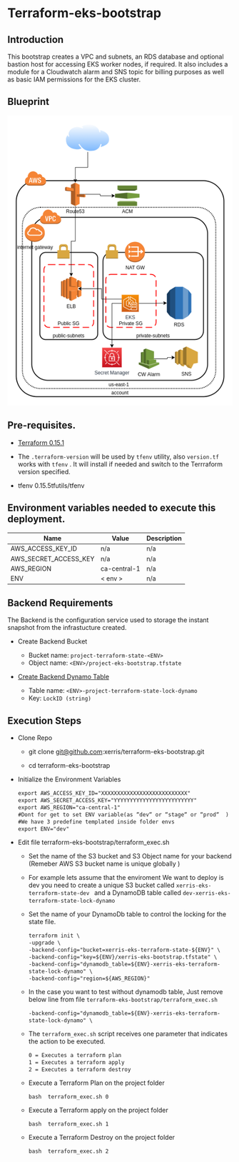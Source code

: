 # Terraform-eks-bootstrap

## Introduction
This bootstrap creates a VPC and subnets, an RDS database and optional bastion host for accessing EKS worker nodes, if required. It also includes a module for a Cloudwatch alarm and SNS topic for billing purposes as well as basic IAM permissions for the EKS cluster.

## Blueprint
![Blueprint](eks_diagram.png "blueprint")

## Pre-requisites.
 * [Terraform 0.15.1](https://releases.hashicorp.com/terraform/0.15.1/)
 * The  `.terraform-version` will be used by `tfenv` utility, also  `version.tf` works with `tfenv` . It will install if needed and switch to the Terrraform version specified.

* tfenv  0.15.5tfutils/tfenv

## Environment variables needed to execute this deployment.
| Name | Value | Description |
|------|---------|--------|
|AWS_ACCESS_KEY_ID| n/a | n/a |
|AWS_SECRET_ACCESS_KEY| n/a | n/a |
|AWS_REGION | ca-central-1| n/a |
|ENV|< env >|n/a|

## Backend Requirements
  The Backend is the configuration service used to storage the instant snapshot from the infrastucture created.
* Create Backend Bucket
    * Bucket name: `project-terraform-state-<ENV>`
    * Object name: `<ENV>/project-eks-bootstrap.tfstate`

* [Create Backend Dynamo Table](https://www.terraform.io/docs/language/settings/backends/s3.html#dynamodb-state-locking)
    * Table name: `<ENV>-project-terraform-state-lock-dynamo`
    * Key: `LockID (string)`

## Execution Steps

* Clone Repo

  * git clone git@github.com:xerris/terraform-eks-bootstrap.git

  * cd terraform-eks-bootstrap

* Initialize the Environment Variables
    ```
    export AWS_ACCESS_KEY_ID="XXXXXXXXXXXXXXXXXXXXXXXXXXX"
    export AWS_SECRET_ACCESS_KEY="YYYYYYYYYYYYYYYYYYYYYYYYY"
    export AWS_REGION="ca-central-1"
    #Dont for get to set ENV variable(as “dev“ or “stage“ or “prod“  )
    #We have 3 predefine templated inside folder envs
    export ENV="dev"
    ```

* Edit file  terraform-eks-bootstrap/terraform_exec.sh

    * Set the name of the S3 bucket and S3 Object name for your backend (Remeber AWS S3 bucket name is unique globally )

    * For example lets assume that the enviroment We want to deploy is dev you need to create a unique S3 bucket called `xerris-eks-terraform-state-dev ` and a DynamoDB table called `dev-xerris-eks-terraform-state-lock-dynamo`

    * Set the name of your DynamoDb table to control the locking for the state file.
        ```
        terraform init \
        -upgrade \
        -backend-config="bucket=xerris-eks-terraform-state-${ENV}" \
        -backend-config="key=${ENV}/xerris-eks-bootstrap.tfstate" \
        -backend-config="dynamodb_table=${ENV}-xerris-eks-terraform-state-lock-dynamo" \
        -backend-config="region=${AWS_REGION}"
        ```

    * In the case you want to test without dynamodb table, Just remove below line from file `terraform-eks-bootstrap/terraform_exec.sh`

        ```
        -backend-config="dynamodb_table=${ENV}-xerris-eks-terraform-state-lock-dynamo" \
        ```

    * The `terraform_exec.sh` script receives one parameter that indicates the action to be executed.
        ```
        0 = Executes a terraform plan
        1 = Executes a terraform apply
        2 = Executes a terraform destroy
        ```

    * Execute a Terraform Plan on the project folder

        ```
        bash  terraform_exec.sh 0
        ```

    * Execute a Terraform apply on the project folder

        ```
        bash  terraform_exec.sh 1
        ```

    * Execute a Terraform Destroy on the project folder

        ```
        bash  terraform_exec.sh 2
        ```
